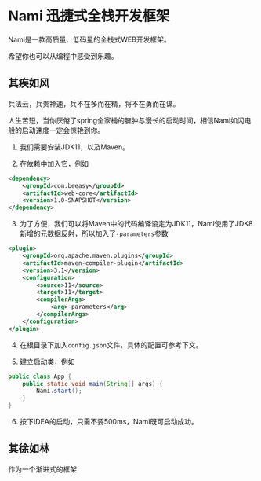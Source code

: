 # Nami 迅捷式全栈开发框架

Nami是一款高质量、低码量的全栈式WEB开发框架。

希望你也可以从编程中感受到乐趣。

## 其疾如风

兵法云，兵贵神速，兵不在多而在精，将不在勇而在谋。

人生苦短，当你厌倦了spring全家桶的臃肿与漫长的启动时间，相信Nami如闪电般的启动速度一定会惊艳到你。


1. 我们需要安装JDK11，以及Maven。

2. 在依赖中加入它，例如
```xml
<dependency>
    <groupId>com.beeasy</groupId>
    <artifactId>web-core</artifactId>
    <version>1.0-SNAPSHOT</version>
</dependency>
```

3. 为了方便，我们可以将Maven中的代码编译设定为JDK11，Nami使用了JDK8新增的元数据反射，所以加入了`-parameters`参数
```xml
<plugin>
    <groupId>org.apache.maven.plugins</groupId>
    <artifactId>maven-compiler-plugin</artifactId>
    <version>3.1</version>
    <configuration>
        <source>11</source>
        <target>11</target>
        <compilerArgs>
            <arg>-parameters</arg>
        </compilerArgs>
    </configuration>
</plugin>
```

4. 在根目录下加入`config.json`文件，具体的配置可参考下文。

5. 建立启动类，例如
```java
public class App {
    public static void main(String[] args) {
        Nami.start();
    }
}
```

6. 按下IDEA的启动，只需不要500ms，Nami既可启动成功。

## 其徐如林

作为一个渐进式的框架
